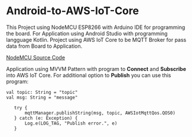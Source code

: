 # Android-to-AWS-IoT-Core

This Project using NodeMCU ESP8266 with Arduino IDE for programming the board. For Application using Android Studio with programming langguage Kotlin. Project using AWS IoT Core to be MQTT Broker for pass data from Board to Application.

[NodeMCU Source Code](https://github.com/rafeyosa/ESP8266-to-AWS-IoT-Core)

Application using MVVM Pattern with program to **Connect** and **Subscribe** into AWS IoT Core. For additional option to **Publish** you can use this program:

	val topic: String = "topic"
	val msg: String = "message"

	   try {
	       mqttManager.publishString(msg, topic, AWSIotMqttQos.QOS0)
	   } catch (e: Exception) {
	       Log.e(LOG_TAG, "Publish error.", e)
	   }